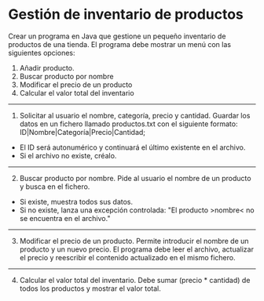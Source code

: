 # Gestión de inventario de productos
Crear un programa en Java que gestione un pequeño inventario de productos de una tienda. El programa debe mostrar un menú con las siguientes opciones:
1. Añadir producto.
2. Buscar producto por nombre
3. Modificar el precio de un producto
4. Calcular el valor total del inventario
---
1. Solicitar al usuario el nombre, categoría, precio y cantidad.
Guardar los datos en un fichero llamado productos.txt con el siguiente formato: <br>
ID|Nombre|Categoría|Precio|Cantidad;
- El ID será autonumérico y continuará el último existente en el archivo.
- Si el archivo no existe, créalo.
---
2. Buscar producto por nombre. Pide al usuario el nombre de un producto y busca en el fichero.
- Si existe, muestra todos sus datos.
- Si no existe, lanza una excepción controlada: "El producto >nombre< no se encuentra en el archivo."
---
3. Modificar el precio de un producto. Permite introducir el nombre de un producto y un nuevo precio. El programa debe leer el archivo, actualizar el precio y reescribir el contenido actualizado en el mismo fichero.
---
4. Calcular el valor total del inventario. Debe sumar (precio * cantidad) de todos los productos y mostrar el valor total.
